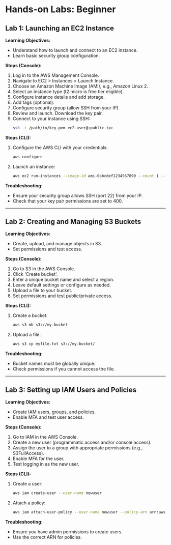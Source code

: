 # Hands-on Labs: Beginner

## Lab 1: Launching an EC2 Instance
**Learning Objectives:**
- Understand how to launch and connect to an EC2 instance.
- Learn basic security group configuration.

**Steps (Console):**
1. Log in to the AWS Management Console.
2. Navigate to EC2 > Instances > Launch Instance.
3. Choose an Amazon Machine Image (AMI), e.g., Amazon Linux 2.
4. Select an instance type (t2.micro is free tier eligible).
5. Configure instance details and add storage.
6. Add tags (optional).
7. Configure security group (allow SSH from your IP).
8. Review and launch. Download the key pair.
9. Connect to your instance using SSH:
   ```sh
   ssh -i /path/to/key.pem ec2-user@<public-ip>
   ```

**Steps (CLI):**
1. Configure the AWS CLI with your credentials:
   ```sh
   aws configure
   ```
2. Launch an instance:
   ```sh
   aws ec2 run-instances --image-id ami-0abcdef1234567890 --count 1 --instance-type t2.micro --key-name MyKeyPair --security-group-ids sg-0123456789abcdef0 --subnet-id subnet-6e7f829e
   ```

**Troubleshooting:**
- Ensure your security group allows SSH (port 22) from your IP.
- Check that your key pair permissions are set to 400.

---

## Lab 2: Creating and Managing S3 Buckets
**Learning Objectives:**
- Create, upload, and manage objects in S3.
- Set permissions and test access.

**Steps (Console):**
1. Go to S3 in the AWS Console.
2. Click 'Create bucket'.
3. Enter a unique bucket name and select a region.
4. Leave default settings or configure as needed.
5. Upload a file to your bucket.
6. Set permissions and test public/private access.

**Steps (CLI):**
1. Create a bucket:
   ```sh
   aws s3 mb s3://my-bucket
   ```
2. Upload a file:
   ```sh
   aws s3 cp myfile.txt s3://my-bucket/
   ```

**Troubleshooting:**
- Bucket names must be globally unique.
- Check permissions if you cannot access the file.

---

## Lab 3: Setting up IAM Users and Policies
**Learning Objectives:**
- Create IAM users, groups, and policies.
- Enable MFA and test user access.

**Steps (Console):**
1. Go to IAM in the AWS Console.
2. Create a new user (programmatic access and/or console access).
3. Assign the user to a group with appropriate permissions (e.g., S3FullAccess).
4. Enable MFA for the user.
5. Test logging in as the new user.

**Steps (CLI):**
1. Create a user:
   ```sh
   aws iam create-user --user-name newuser
   ```
2. Attach a policy:
   ```sh
   aws iam attach-user-policy --user-name newuser --policy-arn arn:aws:iam::aws:policy/AmazonS3FullAccess
   ```

**Troubleshooting:**
- Ensure you have admin permissions to create users.
- Use the correct ARN for policies.
